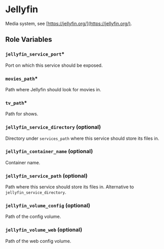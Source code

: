 # Jellyfin

Media system, see [https://jellyfin.org/](https://jellyfin.org/).

## Role Variables

### `jellyfin_service_port`*
Port on which this service should be exposed.

### `movies_path`*
Path where Jellyfin should look for movies in.

### `tv_path`*
Path for shows.

### `jellyfin_service_directory` (optional)
Directory under `services_path` where this service should store its files in.

### `jellyfin_container_name` (optional)
Container name.

### `jellyfin_service_path` (optional)
Path where this service should store its files in. Alternative to `jellyfin_service_directory`.

### `jellyfin_volume_config` (optional)
Path of the config volume.

### `jellyfin_volume_web` (optional)
Path of the web config volume.